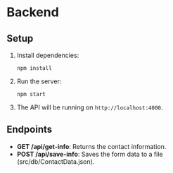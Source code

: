 # Backend

## Setup

1. Install dependencies:
    ```
    npm install
    ```
2. Run the server:
    ```
    npm start
    ```

3. The API will be running on `http://localhost:4000`.

## Endpoints

- **GET /api/get-info**: Returns the contact information.
- **POST /api/save-info**: Saves the form data to a file (src/db/ContactData.json).
